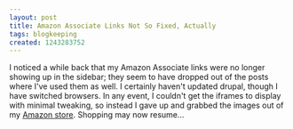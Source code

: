 ```yaml
---
layout: post
title: Amazon Associate Links Not So Fixed, Actually
tags: blogkeeping
created: 1243283752
---
```

I noticed a while back that my Amazon Associate links were no longer showing up in the sidebar; they seem to have dropped out of the posts where I've used them as well.  I certainly haven't updated drupal, though I have switched browsers.  In any event, I couldn't get the iframes to display with minimal tweaking, so instead I gave up and grabbed the images out of my [Amazon store](http://astore.amazon.com/mcdema-20).  Shopping may now resume...
